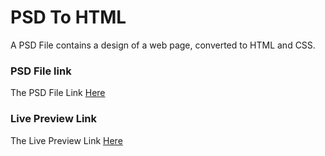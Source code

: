 # PSD To HTML
A PSD File contains a design of a web page, converted to HTML and CSS.

### PSD File link
The PSD File Link [Here](https://www.dropbox.com/s/ptddnyit4s5o6ky/WebSite.psd)

### Live Preview Link
The Live Preview Link [Here](http://psd-to-html.surge.sh/)
